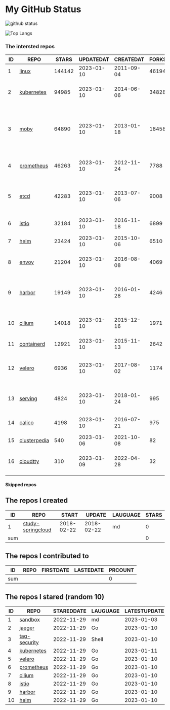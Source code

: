 # My GitHub Status

<img src="https://github-readme-stats-1.yihong0618.vercel.app/api?username=daoqingniu&show_icons=true&&&hide_title=true&count_private=true" alt="github status" />

![Top Langs](https://github-readme-stats-1.yihong0618.vercel.app/api/top-langs/?username=daoqingniu&layout=compact)

<!--START_SECTION:github_repos-->
### The intersted repos
| ID |                              REPO                               | STARS  | UPDATEDAT  | CREATEDAT  | FORKSCOUNT |                                              DESCRIPTIONS                                              |
|----|-----------------------------------------------------------------|--------|------------|------------|------------|--------------------------------------------------------------------------------------------------------|
|  1 | [linux](https://github.com/torvalds/linux)                      | 144142 | 2023-01-10 | 2011-09-04 |      46194 | Linux kernel source tree                                                                               |
|  2 | [kubernetes](https://github.com/kubernetes/kubernetes)          |  94985 | 2023-01-10 | 2014-06-06 |      34828 | Production-Grade Container Scheduling and Management                                                   |
|  3 | [moby](https://github.com/moby/moby)                            |  64890 | 2023-01-10 | 2013-01-18 |      18458 | Moby Project - a collaborative project for the container ecosystem to assemble container-based systems |
|  4 | [prometheus](https://github.com/prometheus/prometheus)          |  46263 | 2023-01-10 | 2012-11-24 |       7788 | The Prometheus monitoring system and time series database.                                             |
|  5 | [etcd](https://github.com/etcd-io/etcd)                         |  42283 | 2023-01-10 | 2013-07-06 |       9008 | Distributed reliable key-value store for the most critical data of a distributed system                |
|  6 | [istio](https://github.com/istio/istio)                         |  32184 | 2023-01-10 | 2016-11-18 |       6899 | Connect, secure, control, and observe services.                                                        |
|  7 | [helm](https://github.com/helm/helm)                            |  23424 | 2023-01-10 | 2015-10-06 |       6510 | The Kubernetes Package Manager                                                                         |
|  8 | [envoy](https://github.com/envoyproxy/envoy)                    |  21204 | 2023-01-10 | 2016-08-08 |       4069 | Cloud-native high-performance edge/middle/service proxy                                                |
|  9 | [harbor](https://github.com/goharbor/harbor)                    |  19149 | 2023-01-10 | 2016-01-28 |       4246 | An open source trusted cloud native registry project that stores, signs, and scans content.            |
| 10 | [cilium](https://github.com/cilium/cilium)                      |  14018 | 2023-01-10 | 2015-12-16 |       1971 | eBPF-based Networking, Security, and Observability                                                     |
| 11 | [containerd](https://github.com/containerd/containerd)          |  12921 | 2023-01-10 | 2015-11-13 |       2642 | An open and reliable container runtime                                                                 |
| 12 | [velero](https://github.com/vmware-tanzu/velero)                |   6936 | 2023-01-10 | 2017-08-02 |       1174 | Backup and migrate Kubernetes applications and their persistent volumes                                |
| 13 | [serving](https://github.com/knative/serving)                   |   4824 | 2023-01-10 | 2018-01-24 |        995 | Kubernetes-based, scale-to-zero, request-driven compute                                                |
| 14 | [calico](https://github.com/projectcalico/calico)               |   4198 | 2023-01-10 | 2016-07-21 |        975 | Cloud native networking and network security                                                           |
| 15 | [clusterpedia](https://github.com/clusterpedia-io/clusterpedia) |    540 | 2023-01-06 | 2021-10-08 |         82 | The Encyclopedia of Kubernetes clusters                                                                |
| 16 | [cloudtty](https://github.com/cloudtty/cloudtty)                |    310 | 2023-01-09 | 2022-04-28 |         32 | A Friendly Kubernetes CloudShell (Web Terminal) !                                                      |



#### Skipped repos
<!--END_SECTION:github_repos-->

<!--START_SECTION:my_github-->
## The repos I created
| ID  |                                 REPO                                 |   START    |   UPDATE   | LAUGUAGE | STARS |
|-----|----------------------------------------------------------------------|------------|------------|----------|-------|
|   1 | [study-springcloud](https://github.com/daoqingniu/study-springcloud) | 2018-02-22 | 2018-02-22 | md       |     0 |
| sum |                                                                      |            |            |          |     0 |

## The repos I contributed to
| ID  | REPO | FIRSTDATE | LASTEDATE | PRCOUNT |
|-----|------|-----------|-----------|---------|
| sum |      |           |           |       0 |

## The repos I stared (random 10)
| ID |                          REPO                          | STAREDDATE | LAUGUAGE | LATESTUPDATE |
|----|--------------------------------------------------------|------------|----------|--------------|
|  1 | [sandbox](https://github.com/cncf/sandbox)             | 2022-11-29 | md       | 2023-01-03   |
|  2 | [jaeger](https://github.com/jaegertracing/jaeger)      | 2022-11-29 | Go       | 2023-01-10   |
|  3 | [tag-security](https://github.com/cncf/tag-security)   | 2022-11-29 | Shell    | 2023-01-10   |
|  4 | [kubernetes](https://github.com/kubernetes/kubernetes) | 2022-11-29 | Go       | 2023-01-11   |
|  5 | [velero](https://github.com/vmware-tanzu/velero)       | 2022-11-29 | Go       | 2023-01-10   |
|  6 | [prometheus](https://github.com/prometheus/prometheus) | 2022-11-29 | Go       | 2023-01-10   |
|  7 | [cilium](https://github.com/cilium/cilium)             | 2022-11-29 | Go       | 2023-01-10   |
|  8 | [istio](https://github.com/istio/istio)                | 2022-11-29 | Go       | 2023-01-10   |
|  9 | [harbor](https://github.com/goharbor/harbor)           | 2022-11-29 | Go       | 2023-01-10   |
| 10 | [helm](https://github.com/helm/helm)                   | 2022-11-29 | Go       | 2023-01-10   |

<!--END_SECTION:my_github-->
